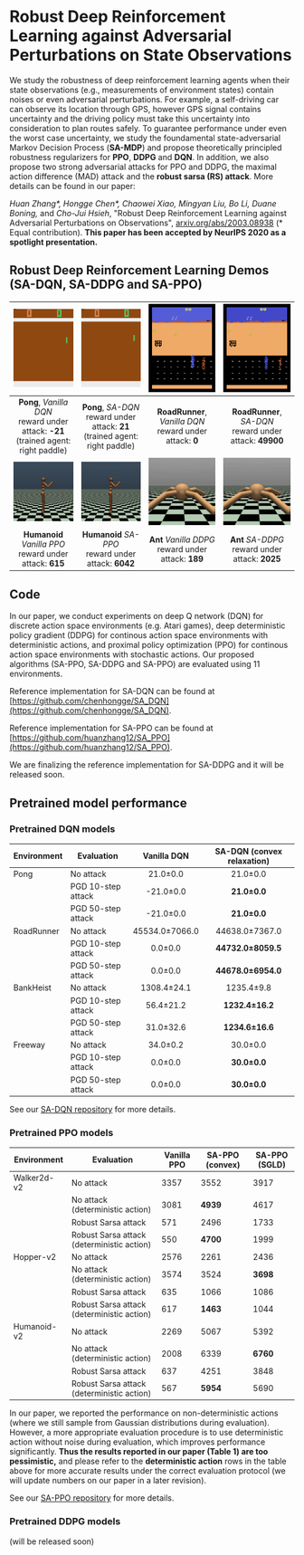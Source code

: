 # Robust Deep Reinforcement Learning against Adversarial Perturbations on State Observations

We study the robustness of deep reinforcement learning agents when their state
observations (e.g., measurements of environment states) contain noises or even
adversarial perturbations.  For example, a self-driving car can observe its
location through GPS, however GPS signal contains uncertainty and the driving
policy must take this uncertainty into consideration to plan routes safely.  To
guarantee performance under even the worst case uncertainty, we study the
foundamental state-adversarial Markov Decision Process (**SA-MDP**) and propose
theoretically principled robustness regularizers for **PPO**, **DDPG** and
**DQN**. In addition, we also propose two strong adversarial attacks for PPO
and DDPG, the maximal action difference (MAD) attack and the **robust sarsa
(RS) attack**. More details can be found in our paper:

*Huan Zhang\*, Hongge Chen\*, Chaowei Xiao, Mingyan Liu, Bo Li, Duane Boning,* and *Cho-Jui Hsieh*, "Robust Deep Reinforcement Learning against Adversarial Perturbations on Observations", [arxiv.org/abs/2003.08938](http://arxiv.org/abs/2003.08938) (\* Equal contribution). **This paper has been accepted by NeurIPS 2020  as a spotlight presentation.**

## Robust Deep Reinforcement Learning Demos (SA-DQN, SA-DDPG and SA-PPO)

| ![Pong-attack-natural.gif](/assets/Pong-attack-natural.gif) | ![Pong-attack-natural.gif](/assets/Pong-attack-convex.gif) | ![RoadRunner-attack-natural.gif](/assets/RoadRunner-attack-natural.gif) | ![RoadRunner-attack-natural.gif](/assets/RoadRunner-attack-convex.gif) | 
|:--:| :--:| :--:| :--:| 
| **Pong**, *Vanilla DQN* <br> reward under attack: **-21** <br> (trained agent: right paddle) | **Pong**, *SA-DQN* <br> reward under attack: **21** <br> (trained agent: right paddle) |**RoadRunner**, *Vanilla DQN* <br> reward under attack: **0** |**RoadRunner**, *SA-DQN* <br> reward under attack: **49900** |
| ![humanoid_vanilla_ppo_attack_615.gif](/assets/humanoid_vanilla_ppo_attack_615.gif) | ![humanoid_sappo_attack_6042.gif](/assets/humanoid_sappo_attack_6042.gif) | ![ant_vanilla_ddpg_attack_189.gif](/assets/ant_vanilla_ddpg_attack_189.gif) | ![ant_saddpg_attack_2025.gif](/assets/ant_saddpg_attack_2025.gif) |
| **Humanoid** *Vanilla PPO* <br> reward under attack: **615** | **Humanoid** *SA-PPO* <br> reward under attack: **6042** | **Ant** *Vanilla DDPG* <br> reward under attack: **189**  | **Ant** *SA-DDPG* <br> reward under attack: **2025** |

## Code 

In our paper, we conduct experiments on deep Q network (DQN) for discrete
action space environments (e.g. Atari games), deep deterministic policy
gradient (DDPG) for continous action space environments with deterministic
actions, and proximal policy optimization (PPO) for continous action space
environments with stochastic actions.  Our proposed algorithms (SA-PPO, SA-DDPG
and SA-PPO) are evaluated using 11 environments.

Reference implementation for SA-DQN can be found at [https://github.com/chenhongge/SA_DQN](https://github.com/chenhongge/SA_DQN).

Reference implementation for SA-PPO can be found at [https://github.com/huanzhang12/SA_PPO](https://github.com/huanzhang12/SA_PPO).

We are finalizing the reference implementation for SA-DDPG and it will be released soon.

## Pretrained model performance

### Pretrained DQN models 

| Environment | Evaluation         | Vanilla DQN | SA-DQN (convex relaxation) |
|-------------|--------------------|:-----------:|:--------------------------:|
| Pong        | No attack          |   21.0±0.0  |         21.0±0.0           |
|             | PGD 10-step attack |  -21.0±0.0  |       **21.0±0.0**         |
|             | PGD 50-step attack |  -21.0±0.0  |       **21.0±0.0**         |
| RoadRunner  | No attack          |  45534.0±7066.0  |   44638.0±7367.0      |
|             | PGD 10-step attack |   0.0±0.0   |     **44732.0±8059.5**     |
|             | PGD 50-step attack |   0.0±0.0   |     **44678.0±6954.0**     |
| BankHeist   | No attack          |  1308.4±24.1|      1235.4±9.8            |
|             | PGD 10-step attack |   56.4±21.2 |       **1232.4±16.2**      | 
|             | PGD 50-step attack |   31.0±32.6 |       **1234.6±16.6**      |
| Freeway     | No attack          |   34.0±0.2  |         30.0±0.0           |
|             | PGD 10-step attack |   0.0±0.0   |        **30.0±0.0**        |
|             | PGD 50-step attack |   0.0±0.0   |        **30.0±0.0**        |

See our [SA-DQN repository](https://github.com/chenhongge/SA_DQN) for more details.

### Pretrained PPO models 

| Environment | Evaluation                                 | Vanilla PPO | SA-PPO (convex) | SA-PPO (SGLD) |
|-------------|--------------------------------------------|-------------|-----------------|---------------|
| Walker2d-v2 | No attack                                  | 3357        | 3552            | 3917          |
|             | No attack (deterministic action)           | 3081        | **4939**        | 4617          |
|             | Robust Sarsa attack                        | 571         | 2496            | 1733          |
|             | Robust Sarsa attack (deterministic action) | 550         | **4700**        | 1999          |
| Hopper-v2   | No attack                                  | 2576        | 2261            | 2436          |
|             | No attack (deterministic action)           | 3574        | 3524            | **3698**      |
|             | Robust Sarsa attack                        | 635         | 1066            | 1086          |
|             | Robust Sarsa attack (deterministic action) | 617         | **1463**        | 1044          |
| Humanoid-v2 | No attack                                  | 2269        | 5067            | 5392          |
|             | No attack (deterministic action)           | 2008        | 6339            | **6760**      |
|             | Robust Sarsa attack                        | 637         | 4251            | 3848          |
|             | Robust Sarsa attack (deterministic action) | 567         | **5954**        | 5690          |


In our paper, we reported the performance on non-deterministic actions (where
we still sample from Gaussian distributions during evaluation). However, a more
appropriate evaluation procedure is to use deterministic action without noise
during evaluation, which improves performance significantly. **Thus the results
reported in our paper (Table 1) are too pessimistic,** and please refer to the
**deterministic action** rows in the table above for more accurate results
under the correct evaluation protocol (we will update numbers on our paper in a
later revision).

See our [SA-PPO repository](https://github.com/huanzhang12/SA_PPO) for more details.

### Pretrained DDPG models

(will be released soon)

